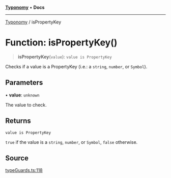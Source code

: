 [**Typonomy**](../README.md) • **Docs**

***

[Typonomy](../globals.md) / isPropertyKey

# Function: isPropertyKey()

> **isPropertyKey**(`value`): `value is PropertyKey`

Checks if a value is a PropertyKey (i.e.: a `string`, `number`, or `Symbol`).

## Parameters

• **value**: `unknown`

The value to check.

## Returns

`value is PropertyKey`

`true` if the value is a `string`, `number`, or `Symbol`, `false` otherwise.

## Source

[typeGuards.ts:118](https://github.com/softcraft-development/typonomy/blob/862c1ddee53805e60a02ad4f6ec1cd71d6a929be/src/typeGuards.ts#L118)
